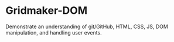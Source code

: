 # Gridmaker-DOM
Demonstrate an understanding of git/GitHub, HTML, CSS, JS, DOM manipulation, and handling user events.
